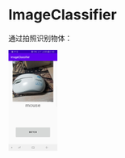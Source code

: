 # ImageClassifier
通过拍照识别物体：
<div aling = "center">
  <img src = "Screenshot_20200915-214007_ImageClassifier.jpg" height="200/">
  </div>
 
